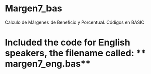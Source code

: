 # Margen7_bas
Calculo de Márgenes de Beneficio y Porcentual. Códigos en BASIC 

# **Included the code for English speakers**, the filename called: ** margen7_eng.bas**